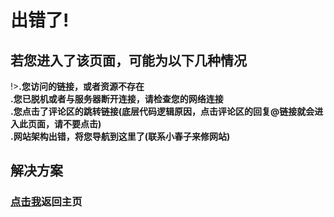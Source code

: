 # 出错了!

## **若您进入了该页面，可能为以下几种情况**

!>**.您访问的链接，或者资源不存在**<br>
**.您已脱机或者与服务器断开连接，请检查您的网络连接**<br>
**.您点击了评论区的跳转链接(底层代码逻辑原因，点击评论区的回复@链接就会进入此页面，请不要点击)**<br>
**.网站架构出错，将您导航到这里了(联系小春子来修网站)**<br>

## 解决方案

### [点击我](./#/)返回主页